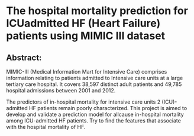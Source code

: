 # The hospital mortality prediction for ICUadmitted HF (Heart Failure) patients using MIMIC III dataset

## Abstract:
MIMIC-III (Medical Information Mart for Intensive Care)
comprises information relating to patients admitted to Intensive
care units at a large tertiary care hospital. It covers 38,597 distinct
adult patients and 49,785 hospital admissions between 2001 and
2012.

The predictors of in-hospital mortality for intensive care units 
2 (ICU)-admitted HF patients remain poorly characterized. This
project is aimed to develop and validate a prediction model for allcause in-hospital mortality among ICU-admitted HF patients. Try to find the features that associate with the hospital mortality of HF.
